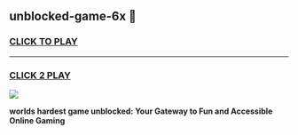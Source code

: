 
## unblocked-game-6x 👋
<h3>
<a href="https://premium.freeplayer.one?title=unblocked-game-6x&ref=14F">CLICK TO PLAY</a></h3>
<hr>

<h3>
<a href="https://premium.freeplayer.one?title=unblocked-game-6x&ref=14F">CLICK 2 PLAY</a>
  
</h3>

<a href="https://premium.freeplayer.one?title=unblocked-game-6x&ref=12F/"><img src="https://clearcache.store/games.png"></a>


**worlds hardest game unblocked: Your Gateway to Fun and Accessible Online Gaming**
